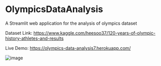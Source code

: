 # OlympicsDataAnalysis
A Streamlit web application for the analysis of olympics dataset 

Dataset Link: https://www.kaggle.com/heesoo37/120-years-of-olympic-history-athletes-and-results

Live Demo: https://olympics-data-analysis7.herokuapp.com/

![image](https://user-images.githubusercontent.com/50715751/180459380-8151cd83-77b6-4169-b23f-d5301ec4400e.png)


